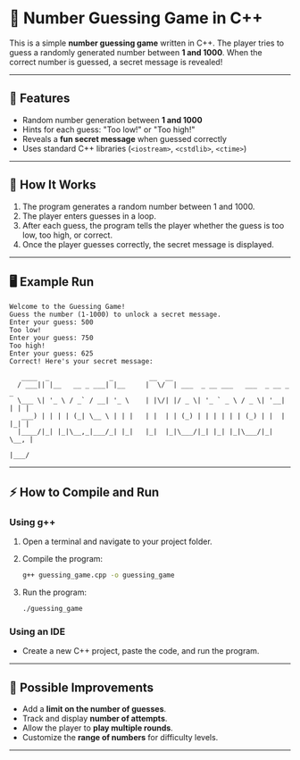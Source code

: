 # 🎯 Number Guessing Game in C++

This is a simple **number guessing game** written in C++.
The player tries to guess a randomly generated number between **1 and 1000**.
When the correct number is guessed, a secret message is revealed!

---

## 🚀 Features

* Random number generation between **1 and 1000**
* Hints for each guess: "Too low!" or "Too high!"
* Reveals a **fun secret message** when guessed correctly
* Uses standard C++ libraries (`<iostream>`, `<cstdlib>`, `<ctime>`)

---

## 📂 How It Works

1. The program generates a random number between 1 and 1000.
2. The player enters guesses in a loop.
3. After each guess, the program tells the player whether the guess is too low, too high, or correct.
4. Once the player guesses correctly, the secret message is displayed.

---

## 🖥️ Example Run

```
Welcome to the Guessing Game!
Guess the number (1-1000) to unlock a secret message.
Enter your guess: 500
Too low!
Enter your guess: 750
Too high!
Enter your guess: 625
Correct! Here's your secret message:

   ____  _               _         __  __                                 
  / ___|| |__   __ _ ___| |__     |  \/  | ___  _ __ ___   ___  _ __ _   _
  \___ \| '_ \ / _` / __| '_ \    | |\/| |/ _ \| '_ ` _ \ / _ \| '__| | | |
   ___) | | | | (_| \__ \ | | |   | |  | | (_) | | | | | | (_) | |  | |_| |
  |____/|_| |_|\__,_|___/_| |_|   |_|  |_|\___/|_| |_| |_|\___/|_|   \__, |
                                                                      |___/
```

---

## ⚡ How to Compile and Run

### Using g++

1. Open a terminal and navigate to your project folder.
2. Compile the program:

   ```bash
   g++ guessing_game.cpp -o guessing_game
   ```
3. Run the program:

   ```bash
   ./guessing_game
   ```

### Using an IDE

* Create a new C++ project, paste the code, and run the program.

---

## 🔮 Possible Improvements

* Add a **limit on the number of guesses**.
* Track and display **number of attempts**.
* Allow the player to **play multiple rounds**.
* Customize the **range of numbers** for difficulty levels.

---
